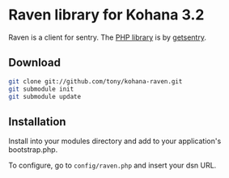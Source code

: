 # Raven library for Kohana 3.2

Raven is a client for sentry. The [PHP library](https://github.com/getsentry/raven-php) is by [getsentry](http://www.getsentry.com).

Download
--------

```bash
git clone git://github.com/tony/kohana-raven.git
git submodule init
git submodule update
```

Installation
------------

Install into your modules directory and add to your application's bootstrap.php.

To configure, go to `config/raven.php` and insert your dsn URL.
